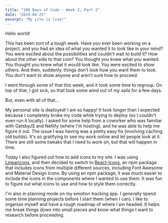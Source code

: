 ```yaml
---
title: "100 Days of Code - Week 2, Part 2"
date: "2019-04-25"
excerpt: "My site is live!"
---
```


Hello world! 

This has been sort of a tough week. Have you ever been working on a project, and you had an idea of what you wanted it to look like in your mind? You were excited about the possibilities and couldn't wait to build it? How about the other side to that coin? You thought you knew what you wanted. You thought you knew what it would look like. You were excited to show others. And then, suddenly, things don't look how you want them to look. You don't want to show anyone and aren't sure how to proceed.

I went through some of that this week, and it took some time to regroup. On top of that, I got sick, so that took some wind out of my sails for a few days.

But, even with all of that...

My personal site is deployed! I am so happy! It took longer than I expected because I completely broke my code while trying to deploy (so I couldn't even run it locally). I asked for some help from a coworker who was familiar with GatsbyJS and Netlify (where I'm hosting), and he was able to help me figure it out. The issue I was having was a pretty easy fix (involving caching old builds). It's so gratifying to see my work online and let people look at it. There are still some tweaks that I need to work on, but that will happen in time. 

Today I also figured out how to add icons to my site. I was using [Linearicons](https://www.linearicons.com), and then decided to switch to [React-Icons](https://www.npmjs.com/package/react-icons), an npm package that includes icons from multiple different sources, including Font Awesome and Material Design Icons. By using an npm package, it was much easier to include the icons in the components where I wanted to use them. It was fun to figure out what icons to use and how to style them correctly.

I'm also in planning mode on my emotion tracking app. I generally spend some time planning projects before I start them (when I can). I like to organize myself and have a rough roadmap of where I am headed. It helps me break things down into small pieces and know what things I want to research before proceeding.